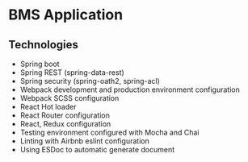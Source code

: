 # BMS Application

## Technologies

- Spring boot
- Spring REST (spring-data-rest)
- Spring security (spring-oath2, spring-acl)
- Webpack development and production environment configuration
- Webpack SCSS configuration
- React Hot loader
- React Router configuration
- React, Redux configuration
- Testing environment configured with Mocha and Chai
- Linting with Airbnb eslint configuration
- Using ESDoc to automatic generate document
